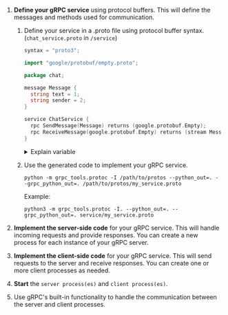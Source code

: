 1. **Define your gRPC service** using protocol buffers. This will define the messages and methods used for communication.

   1. Define your service in a .proto file using protocol buffer syntax. (`chat_service.proto` in `/service`)

      ```go
      syntax = "proto3";

      import "google/protobuf/empty.proto";

      package chat;

      message Message {
        string text = 1;
        string sender = 2;
      }

      service ChatService {
        rpc SendMessage(Message) returns (google.protobuf.Empty);
        rpc ReceiveMessage(google.protobuf.Empty) returns (stream Message);
      }
      ```

      <details>
        <summary>Explain variable</summary>

      This defines a:

      -  **Message** type with `text` and `sender` fields
      -  **ChatService** with two methods:
         -  `SendMessage` for sending a message, taking a Message parameter and returns an empty response
         -  `ReceiveMessage` for receiving messages as a stream, taking no parameters and returns a stream of Message responses

      </details>

   2. Use the generated code to implement your gRPC service.

      ```shell
      python -m grpc_tools.protoc -I /path/to/protos --python_out=. --grpc_python_out=. /path/to/protos/my_service.proto
      ```

      Example:

      ```shell
      python3 -m grpc_tools.protoc -I. --python_out=. --grpc_python_out=. service/my_service.proto
      ```

2. **Implement the server-side code** for your gRPC service. This will handle incoming requests and provide responses. You can create a new process for each instance of your gRPC server.

3. **Implement the client-side code** for your gRPC service. This will send requests to the server and receive responses. You can create one or more client processes as needed.

4. **Start** the `server process(es)` and `client process(es)`.

5. Use gRPC's built-in functionality to handle the communication between the server and client processes.
